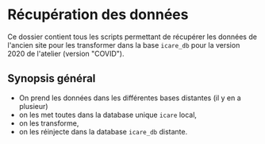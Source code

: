 # Récupération des données

Ce dossier contient tous les scripts permettant de récupérer les données de l'ancien site pour les transformer dans la base `icare_db` pour la version 2020 de l'atelier (version "COVID").

## Synopsis général

* On prend les données dans les différentes bases distantes (il y en a plusieur)
* on les met toutes dans la database unique `icare` local,
* on les transforme,
* on les réinjecte dans la database `icare_db` distante.
